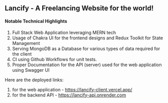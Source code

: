 ## Lancify - A Freelancing Website for the world!

#### Notable Technical Highlights
1. Full Stack Web Application leveraging MERN tech
2. Usage of Chakra UI for the frontend designs and Redux Toolkit for State Management
3. Serving MongoDB as a Database for various types of data required for the client
4. CI using Github Workflows for unit tests.
5. Proper Documentation for the API (server) used for the web application using Swagger UI

Here are the deployed links:
1. for the web application - https://lancify-client.vercel.app/
2. for the backend API - https://lancify-api.onrender.com

